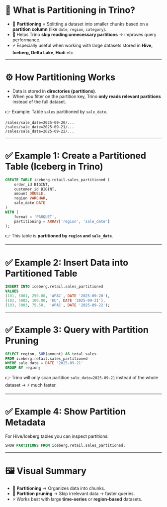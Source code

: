 # 📌 What is Partitioning in Trino?

* 📂 **Partitioning** = Splitting a dataset into smaller chunks based on a **partition column** (like `date`, `region`, `category`).
* 🚀 Helps Trino **skip reading unnecessary partitions** → improves query performance.
* ⚡ Especially useful when working with large datasets stored in **Hive, Iceberg, Delta Lake, Hudi** etc.

---

# ⚙️ How Partitioning Works

* Data is stored in **directories (partitions)**.
* When you filter on the partition key, Trino **only reads relevant partitions** instead of the full dataset.

👉 Example: Table `sales` partitioned by `sale_date`.

```
/sales/sale_date=2025-09-20/...
/sales/sale_date=2025-09-21/...
/sales/sale_date=2025-09-22/...
```

---

# ✅ Example 1: Create a Partitioned Table (Iceberg in Trino)

```sql
CREATE TABLE iceberg.retail.sales_partitioned (
    order_id BIGINT,
    customer_id BIGINT,
    amount DOUBLE,
    region VARCHAR,
    sale_date DATE
)
WITH (
    format = 'PARQUET',
    partitioning = ARRAY['region', 'sale_date']
);
```

👉 This table is **partitioned by `region` and `sale_date`**.

---

# ✅ Example 2: Insert Data into Partitioned Table

```sql
INSERT INTO iceberg.retail.sales_partitioned 
VALUES 
(101, 5001, 250.00, 'APAC', DATE '2025-09-20'),
(102, 5002, 100.00, 'EU', DATE '2025-09-21'),
(103, 5003, 75.50,  'APAC', DATE '2025-09-22');
```

---

# ✅ Example 3: Query with Partition Pruning

```sql
SELECT region, SUM(amount) AS total_sales
FROM iceberg.retail.sales_partitioned
WHERE sale_date = DATE '2025-09-21'
GROUP BY region;
```

👉 Trino will only scan partition `sale_date=2025-09-21` instead of the whole dataset → ⚡ much faster.

---

# ✅ Example 4: Show Partition Metadata

For Hive/Iceberg tables you can inspect partitions:

```sql
SHOW PARTITIONS FROM iceberg.retail.sales_partitioned;
```

---

# 🖼️ Visual Summary

* 📂 **Partitioning** → Organizes data into chunks.
* 🔎 **Partition pruning** → Skip irrelevant data → faster queries.
* ⚡ Works best with large **time-series** or **region-based** datasets.
